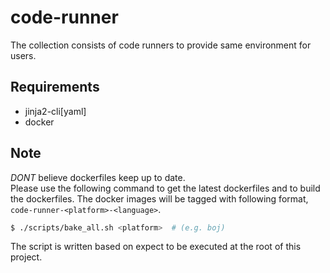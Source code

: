 # code-runner

The collection consists of code runners to provide same environment for users.

## Requirements

- jinja2-cli[yaml]
- docker

## Note

*DONT* believe dockerfiles keep up to date.  
Please use the following command to get the latest dockerfiles and to build the dockerfiles.
The docker images will be tagged with following format, `code-runner-<platform>-<language>`.

```bash
$ ./scripts/bake_all.sh <platform>  # (e.g. boj)
```

The script is written based on expect to be executed at the root of this project.
